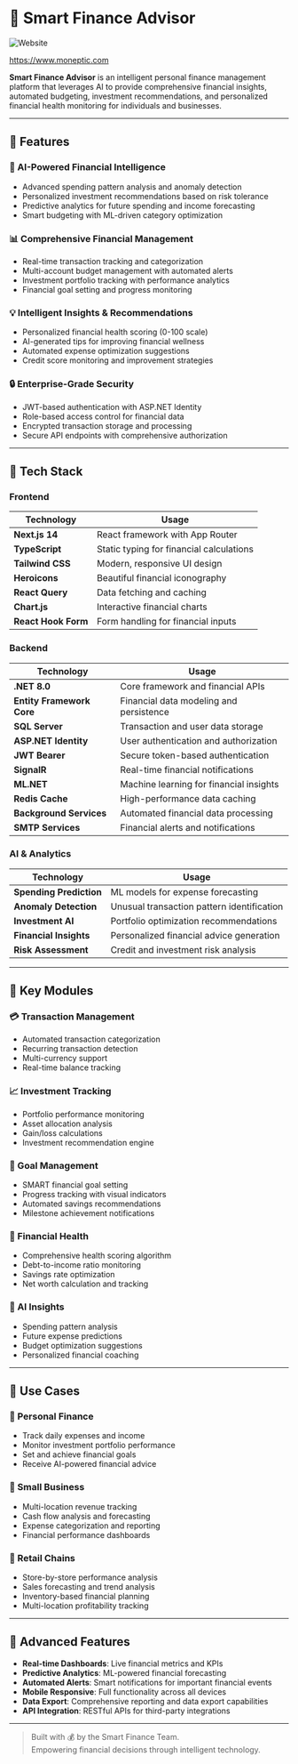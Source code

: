 # 🏦 Smart Finance Advisor

![Website](https://img.shields.io/website?url=https://www.moneptic.com)

https://www.moneptic.com

**Smart Finance Advisor** is an intelligent personal finance management platform that leverages AI to provide comprehensive financial insights, automated budgeting, investment recommendations, and personalized financial health monitoring for individuals and businesses.

---

## 🚀 Features

### 🧠 AI-Powered Financial Intelligence
- Advanced spending pattern analysis and anomaly detection
- Personalized investment recommendations based on risk tolerance
- Predictive analytics for future spending and income forecasting
- Smart budgeting with ML-driven category optimization

### 📊 Comprehensive Financial Management
- Real-time transaction tracking and categorization
- Multi-account budget management with automated alerts
- Investment portfolio tracking with performance analytics
- Financial goal setting and progress monitoring

### 💡 Intelligent Insights & Recommendations
- Personalized financial health scoring (0-100 scale)
- AI-generated tips for improving financial wellness
- Automated expense optimization suggestions
- Credit score monitoring and improvement strategies

### 🔒 Enterprise-Grade Security
- JWT-based authentication with ASP.NET Identity
- Role-based access control for financial data
- Encrypted transaction storage and processing
- Secure API endpoints with comprehensive authorization

---

## 🧰 Tech Stack

### Frontend
| Technology          | Usage                                    |
|--------------------|------------------------------------------|
| **Next.js 14**     | React framework with App Router          |
| **TypeScript**     | Static typing for financial calculations |
| **Tailwind CSS**   | Modern, responsive UI design             |
| **Heroicons**      | Beautiful financial iconography          |
| **React Query**    | Data fetching and caching               |
| **Chart.js**       | Interactive financial charts            |
| **React Hook Form**| Form handling for financial inputs      |

### Backend
| Technology                    | Usage                                    |
|-------------------------------|------------------------------------------|
| **.NET 8.0**                 | Core framework and financial APIs        |
| **Entity Framework Core**    | Financial data modeling and persistence  |
| **SQL Server**               | Transaction and user data storage        |
| **ASP.NET Identity**         | User authentication and authorization    |
| **JWT Bearer**               | Secure token-based authentication       |
| **SignalR**                  | Real-time financial notifications        |
| **ML.NET**                   | Machine learning for financial insights  |
| **Redis Cache**              | High-performance data caching           |
| **Background Services**      | Automated financial data processing      |
| **SMTP Services**            | Financial alerts and notifications       |

### AI & Analytics
| Technology              | Usage                                    |
|------------------------|------------------------------------------|
| **Spending Prediction**| ML models for expense forecasting        |
| **Anomaly Detection**  | Unusual transaction pattern identification|
| **Investment AI**      | Portfolio optimization recommendations    |
| **Financial Insights** | Personalized financial advice generation |
| **Risk Assessment**    | Credit and investment risk analysis      |

---

## 📱 Key Modules

### 💳 Transaction Management
- Automated transaction categorization
- Recurring transaction detection
- Multi-currency support
- Real-time balance tracking

### 📈 Investment Tracking
- Portfolio performance monitoring
- Asset allocation analysis
- Gain/loss calculations
- Investment recommendation engine

### 🎯 Goal Management
- SMART financial goal setting
- Progress tracking with visual indicators
- Automated savings recommendations
- Milestone achievement notifications

### 🏥 Financial Health
- Comprehensive health scoring algorithm
- Debt-to-income ratio monitoring
- Savings rate optimization
- Net worth calculation and tracking

### 🤖 AI Insights
- Spending pattern analysis
- Future expense predictions
- Budget optimization suggestions
- Personalized financial coaching

---

## 🌟 Use Cases

### 👤 Personal Finance
- Track daily expenses and income
- Monitor investment portfolio performance
- Set and achieve financial goals
- Receive AI-powered financial advice

### 🏢 Small Business
- Multi-location revenue tracking
- Cash flow analysis and forecasting
- Expense categorization and reporting
- Financial performance dashboards

### 🏪 Retail Chains
- Store-by-store performance analysis
- Sales forecasting and trend analysis
- Inventory-based financial planning
- Multi-location profitability tracking

---

## 🔮 Advanced Features

- **Real-time Dashboards**: Live financial metrics and KPIs
- **Predictive Analytics**: ML-powered financial forecasting
- **Automated Alerts**: Smart notifications for important financial events
- **Mobile Responsive**: Full functionality across all devices
- **Data Export**: Comprehensive reporting and data export capabilities
- **API Integration**: RESTful APIs for third-party integrations

---

> Built with 💰 by the Smart Finance Team.  
> Empowering financial decisions through intelligent technology.
